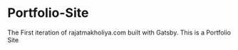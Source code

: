 # Portfolio-Site
The First iteration of rajatmakholiya.com built with Gatsby. This is a Portfolio Site
